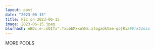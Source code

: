 ```yaml
---
layout: post
date: "2023-06-15"
title: Pic on 2023-06-15
image: 2023-06-15.jpeg
blurhash: eBDc,e-:nQITx^.TxubbMxxu%Ns:xtogadkVae-qo}Ria#V[kCIoso
---
```


MORE POOLS
